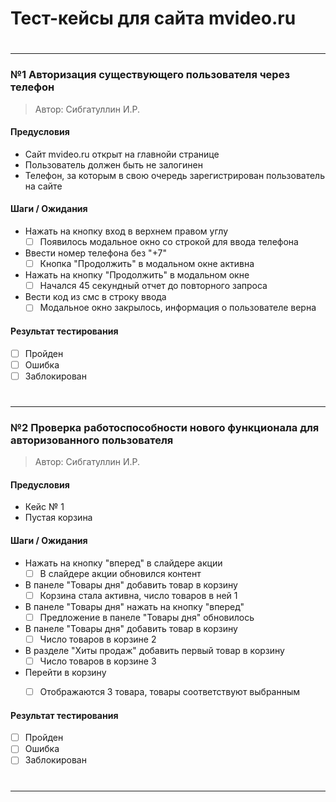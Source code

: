 # Тест-кейсы для сайта mvideo.ru

#

---

### №1 Авторизация существующего пользователя через телефон

> Автор: Сибгатуллин И.Р.

#### Предусловия 

- Сайт mvideo.ru открыт на главнойи  странице
- Пользователь должен быть не залогинен
- Телефон, за которым в свою очередь зарегистрирован пользователь на сайте 

#### Шаги / Ожидания
- Нажать на кнопку вход в верхнем правом углу
     - [ ] Появилось модальное окно со строкой для ввода телефона
- Ввести номер телефона без "+7"
     - [ ] Кнопка "Продолжить" в модальном окне активна
- Нажать на кнопку "Продолжить" в модальном окне
     - [ ] Начался 45 секундный отчет до повторного запроса
- Вести код из смс в строку ввода
     - [ ] Модальное окно закрылось, информация о пользователе верна

#### Результат тестирования 

- [ ] Пройден
- [ ] Ошибка
- [ ] Заблокирован

#

----

### №2 Проверка работоспособности нового функционала для авторизованного пользователя

> Автор: Сибгатуллин И.Р.

#### Предусловия 

- Кейс № 1
- Пустая корзина

#### Шаги / Ожидания
- Нажать на кнопку "вперед" в слайдере акции
     - [ ] В слайдере акции обновился контент
- В панеле "Товары дня" добавить товар в корзину
     - [ ] Корзина стала активна, число товаров в ней 1
- В панеле "Товары дня" нажать на кнопку "вперед"
     - [ ] Предложение в панеле "Товары дня" обновилось
- В панеле "Товары дня" добавить товар в корзину
     - [ ] Число товаров в корзине 2
- В разделе "Хиты продаж" добавить первый товар в корзину
     - [ ] Число товаров в корзине 3
- Перейти в корзину
     - [ ] Отображаются 3 товара, товары соответствуют выбранным


#### Результат тестирования 
- [ ] Пройден
- [ ] Ошибка
- [ ] Заблокирован

#
____
